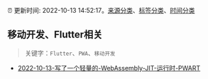 :alarm_clock: 更新时间: 2022-10-13 14:52:17。[来源分类](../README.md)、[标签分类](../TAGS.md)、[时间分类](../TIMELINE.md)

## 移动开发、Flutter相关


> 关键字：`Flutter`、`PWA`、`移动开发`



- [2022-10-13-写了一个轻量的-WebAssembly-JIT-运行时-PWART](https://www.v2ex.com/t/886740) 
